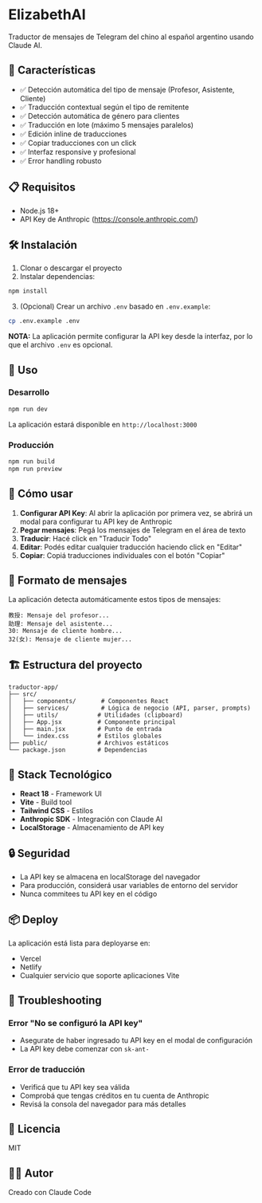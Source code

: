 # ElizabethAI

Traductor de mensajes de Telegram del chino al español argentino usando Claude AI.

## 🚀 Características

- ✅ Detección automática del tipo de mensaje (Profesor, Asistente, Cliente)
- ✅ Traducción contextual según el tipo de remitente
- ✅ Detección automática de género para clientes
- ✅ Traducción en lote (máximo 5 mensajes paralelos)
- ✅ Edición inline de traducciones
- ✅ Copiar traducciones con un click
- ✅ Interfaz responsive y profesional
- ✅ Error handling robusto

## 📋 Requisitos

- Node.js 18+
- API Key de Anthropic (https://console.anthropic.com/)

## 🛠️ Instalación

1. Clonar o descargar el proyecto
2. Instalar dependencias:

```bash
npm install
```

3. (Opcional) Crear un archivo `.env` basado en `.env.example`:

```bash
cp .env.example .env
```

**NOTA:** La aplicación permite configurar la API key desde la interfaz, por lo que el archivo `.env` es opcional.

## 🚀 Uso

### Desarrollo

```bash
npm run dev
```

La aplicación estará disponible en `http://localhost:3000`

### Producción

```bash
npm run build
npm run preview
```

## 📖 Cómo usar

1. **Configurar API Key**: Al abrir la aplicación por primera vez, se abrirá un modal para configurar tu API key de Anthropic
2. **Pegar mensajes**: Pegá los mensajes de Telegram en el área de texto
3. **Traducir**: Hacé click en "Traducir Todo"
4. **Editar**: Podés editar cualquier traducción haciendo click en "Editar"
5. **Copiar**: Copiá traducciones individuales con el botón "Copiar"

## 📝 Formato de mensajes

La aplicación detecta automáticamente estos tipos de mensajes:

```
教授: Mensaje del profesor...
助理: Mensaje del asistente...
30: Mensaje de cliente hombre...
32(女): Mensaje de cliente mujer...
```

## 🏗️ Estructura del proyecto

```
traductor-app/
├── src/
│   ├── components/       # Componentes React
│   ├── services/         # Lógica de negocio (API, parser, prompts)
│   ├── utils/           # Utilidades (clipboard)
│   ├── App.jsx          # Componente principal
│   ├── main.jsx         # Punto de entrada
│   └── index.css        # Estilos globales
├── public/              # Archivos estáticos
└── package.json         # Dependencias
```

## 🎨 Stack Tecnológico

- **React 18** - Framework UI
- **Vite** - Build tool
- **Tailwind CSS** - Estilos
- **Anthropic SDK** - Integración con Claude AI
- **LocalStorage** - Almacenamiento de API key

## 🔒 Seguridad

- La API key se almacena en localStorage del navegador
- Para producción, considerá usar variables de entorno del servidor
- Nunca commitees tu API key en el código

## 📦 Deploy

La aplicación está lista para deployarse en:
- Vercel
- Netlify
- Cualquier servicio que soporte aplicaciones Vite

## 🐛 Troubleshooting

### Error "No se configuró la API key"
- Asegurate de haber ingresado tu API key en el modal de configuración
- La API key debe comenzar con `sk-ant-`

### Error de traducción
- Verificá que tu API key sea válida
- Comprobá que tengas créditos en tu cuenta de Anthropic
- Revisá la consola del navegador para más detalles

## 📄 Licencia

MIT

## 👨‍💻 Autor

Creado con Claude Code
